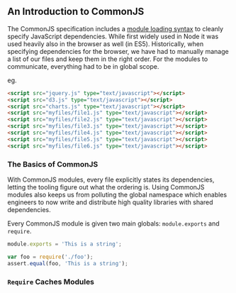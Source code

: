 ## An Introduction to CommonJS

The CommonJS specification includes a [module loading syntax](http://wiki.commonjs.org/wiki/Modules/1.1) to cleanly specify JavaScript dependencies. While first widely used in Node it was used heavily also in the browser as well (in ES5). Historically, when specifying dependencies for the browser, we have had to manually manage a list of our files and keep them in the right order. For the modules to communicate, everything had to be in global scope.

eg.

```html
<script src="jquery.js" type="text/javascript"></script>
<script src="d3.js" type="text/javascript"></script>
<script src="charts.js" type="text/javascript"></script>
<script src="myfiles/file1.js" type="text/javascript"></script>
<script src="myfiles/file2.js" type="text/javascript"></script>
<script src="myfiles/file3.js" type="text/javascript"></script>
<script src="myfiles/file4.js" type="text/javascript"></script>
<script src="myfiles/file5.js" type="text/javascript"></script>
<script src="myfiles/file6.js" type="text/javascript"></script>
```

### The Basics of CommonJS

With CommonJS modules, every file explicitly states its dependencies, letting the tooling figure out what the ordering is. Using CommonJS modules also keeps us from polluting the global namespace which enables engineers to now write and distribute high quality libraries with shared dependencies.

Every CommonJS module is given two main globals: `module.exports` and `require`.

```javascript
module.exports = 'This is a string';
```

```javascript
var foo = require('./foo');
assert.equal(foo, 'This is a string');
```

### `Require` Caches Modules
